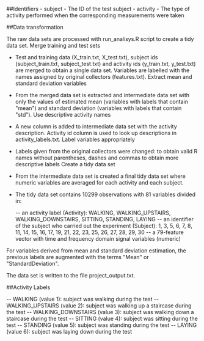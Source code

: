 
##Identifiers
    - subject - The ID of the test subject
    - activity - The type of activity performed when the corresponding measurements were taken

##Data transformation

The raw data sets are processed with run_analisys.R script to create a tidy data set.
Merge training and test sets

- Test and training data (X_train.txt, X_test.txt), subject ids (subject_train.txt, subject_test.txt) and activity ids (y_train.txt, y_test.txt) are merged to obtain a single data set. Variables are labelled with the names assigned by original collectors (features.txt).
Extract mean and standard deviation variables

- From the merged data set is extracted and intermediate data set with only the values of estimated mean (variables with labels that contain "mean") and standard deviation (variables with labels that contain "std").
Use descriptive activity names

- A new column is added to intermediate data set with the activity description. Activity id column is used to look up descriptions in activity_labels.txt.
Label variables appropriately

- Labels given from the original collectors were changed: to obtain valid R names without parentheses, dashes and commas to obtain more descriptive labels
Create a tidy data set

- From the intermediate data set is created a final tidy data set where numeric variables are averaged for each activity and each subject.

- The tidy data set contains 10299 observations with 81 variables divided in:

    -- an activity label (Activity): WALKING, WALKING_UPSTAIRS, WALKING_DOWNSTAIRS, SITTING, STANDING, LAYING
    -- an identifier of the subject who carried out the experiment (Subject): 1, 3, 5, 6, 7, 8, 11, 14, 15, 16, 17, 19, 21, 22, 23, 25, 26, 27, 28, 29, 30
    -- a 79-feature vector with time and frequency domain signal variables (numeric)


For variables derived from mean and standard deviation estimation, the previous labels are augmented with the terms "Mean" or "StandardDeviation".

The data set is written to the file project_output.txt.

##Activity Labels

   -- WALKING (value 1): subject was walking during the test
   -- WALKING_UPSTAIRS (value 2): subject was walking up a staircase during the test
   -- WALKING_DOWNSTAIRS (value 3): subject was walking down a staircase during the test
   -- SITTING (value 4): subject was sitting during the test
   -- STANDING (value 5): subject was standing during the test
   -- LAYING (value 6): subject was laying down during the test

